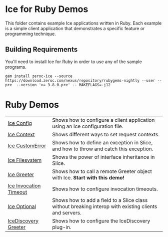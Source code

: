 # Ice for Ruby Demos

This folder contains example Ice applications written in Ruby. Each example is a simple client application that
demonstrates a specific feature or programming technique.

## Building Requirements

You'll need to install Ice for Ruby in order to use any of the sample programs.

```shell
gem install zeroc-ice --source https://download.zeroc.com/nexus/repository/rubygems-nightly --user --pre  --version '>= 3.8.0.pre' -- MAKEFLAGS=-j12
```

# Ruby Demos

|                                                    |                                                                                                       |
|----------------------------------------------------|-------------------------------------------------------------------------------------------------------|
| [Ice Config](./Ice/config/)                        | Shows how to configure a client application using an Ice configuration file.                          |
| [Ice Context](./Ice/context/)                      | Shows different ways to set request contexts.                                                         |
| [Ice CustomError](./Ice/customError/)              | Shows how to define an exception in Slice, and how to throw and catch this exception.                 |
| [Ice Filesystem](./Ice/filesystem/)                | Shows the power of interface inheritance in Slice.                                                    |
| [Ice Greeter](./Ice/greeter/)                      | Shows how to call a remote Greeter object with Ice. **Start with this demo!**                         |
| [Ice Invocation Timeout](./Ice/invocationTimeout/) | Shows how to configure invocation timeouts.                                                           |
| [Ice Optional](./Ice/optional/)                    | Shows how to add a field to a Slice class without breaking interop with existing clients and servers. |
| [IceDiscovery Greeter](./IceDiscovery/greeter/)    | Shows how to configure the IceDiscovery plug-in.                                                      |
